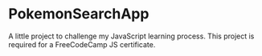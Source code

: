 # PokemonSearchApp
A little project to challenge my JavaScript learning process. This project is required for a FreeCodeCamp JS certificate.
